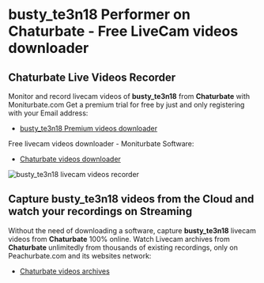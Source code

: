 # busty_te3n18 Performer on Chaturbate - Free LiveCam videos downloader

## Chaturbate Live Videos Recorder

Monitor and record livecam videos of **busty_te3n18** from **Chaturbate** with Moniturbate.com
Get a premium trial for free by just and only registering with your Email address:
* [busty_te3n18 Premium videos downloader](https://moniturbate.com/request-demo-licence-key.html)

Free livecam videos downloader - Moniturbate Software:
* [Chaturbate videos downloader](https://moniturbate.com/moniturbate-download-software.html)

![busty_te3n18 livecam videos recorder](https://peachurnet.com/templates/moniturbate-software.png)


## Capture busty_te3n18 videos from the Cloud and watch your recordings on Streaming

Without the need of downloading a software, capture **busty_te3n18** livecam videos from **Chaturbate** 100% online.
Watch Livecam archives from **Chaturbate** unlimitedly from thousands of existing recordings, only on Peachurbate.com and its websites network:
* [Chaturbate videos archives](https://peachurnet.com/)